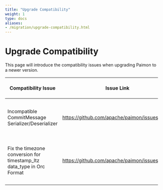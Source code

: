 ```yaml
---
title: "Upgrade Compatibility"
weight: 1
type: docs
aliases:
- /migration/upgrade-compatibility.html
---
```

<!--
Licensed to the Apache Software Foundation (ASF) under one
or more contributor license agreements.  See the NOTICE file
distributed with this work for additional information
regarding copyright ownership.  The ASF licenses this file
to you under the Apache License, Version 2.0 (the
"License"); you may not use this file except in compliance
with the License.  You may obtain a copy of the License at

  http://www.apache.org/licenses/LICENSE-2.0

Unless required by applicable law or agreed to in writing,
software distributed under the License is distributed on an
"AS IS" BASIS, WITHOUT WARRANTIES OR CONDITIONS OF ANY
KIND, either express or implied.  See the License for the
specific language governing permissions and limitations
under the License.
-->

# Upgrade Compatibility

This page will introduce the compatibility issues when upgrading Paimon to a newer version.


| Compatibility Issue                                                   | Issue Link                                   | Introduced Version | Affected Version | Affected Scope                                               | Need Manual Fix | Fix Procedure                                                                                              |
|-----------------------------------------------------------------------|----------------------------------------------|:------------------:|:----------------:|--------------------------------------------------------------|-----------------|------------------------------------------------------------------------------------------------------------|
| Incompatible CommitMessage Serializer/Deserializer                    | https://github.com/apache/paimon/issues/3367 |       < 0.8        |    \>= 0.8.1     | Flink Engine, streaming mode                                 | No              | Paimon will automatically fallback to legacy serializer to resolve this issue.                             |
| Fix the timezone conversion for timestamp_ltz data_type in Orc Format | https://github.com/apache/paimon/issues/5066 |       < 1.1        |     \>= 1.1      | Orc Format table including fields of timestamp_ltz data_type | Yes             | When reading legacy orc format table, user should manually enable `orc.timestamp-ltz.legacy.type` as true. |
